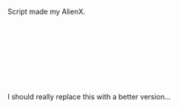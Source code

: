 Script made my AlienX.
<br>
<br>
<br>
<br>
<br>
<br>
<br>
<br>
<br>
<br>
I should really replace this with a better version...